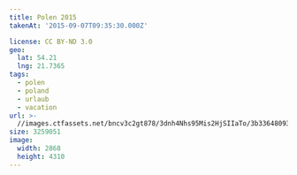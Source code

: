 ```yaml
---
title: Polen 2015
takenAt: '2015-09-07T09:35:30.000Z'

license: CC BY-ND 3.0
geo:
  lat: 54.21
  lng: 21.7365
tags:
  - polen
  - poland
  - urlaub
  - vacation
url: >-
  //images.ctfassets.net/bncv3c2gt878/3dnh4Nhs95Mis2HjSIIaTo/3b336480939353a693ba8efd8fadca21/polen-2015_25862566131_o
size: 3259051
image:
  width: 2868
  height: 4310
---
```

